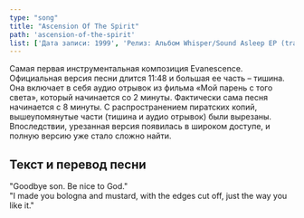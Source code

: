 ```yaml
---
type: "song"
title: "Ascension Of The Spirit"
path: 'ascension-of-the-spirit'
list: ['Дата записи: 1999', 'Релиз: Альбом Whisper/Sound Asleep EP (track #6)', 'Продолжительность: 11:48']
---
```


Самая первая инструментальная композиция  Evanescence. Официальная версия песни длится  11:48 и  большая ее часть – тишина. Она включает в себя аудио отрывок из фильма «Мой парень с того света», который начинается со 2 минуты. Фактически сама песня начинается с 8 минуты. С распространением пиратских копий, вышеупомянутые части  (тишина и аудио отрывок) были вырезаны. Впоследствии, урезанная версия  появилась в широком доступе, и полную версию уже стало сложно найти.

## <i class="fas fa-dove"></i> Текст и перевод песни

<div class="song-wrap">

<div class="song-lyric">
				"Goodbye son. Be nice to God."<br/>
				"I made you bologna and mustard, with the edges cut off, just the way you like it."</div>



</div>



